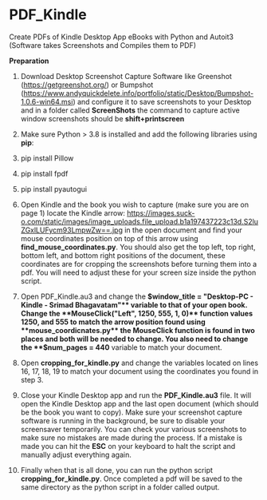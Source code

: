 # PDF_Kindle
Create PDFs of Kindle Desktop App eBooks with Python and Autoit3 (Software takes Screenshots and Compiles them to PDF)

**Preparation**

1) Download Desktop Screenshot Capture Software like Greenshot (https://getgreenshot.org/) or Bumpshot (https://www.andyquickdelete.info/portfolio/static/Desktop/Bumpshot-1.0.6-win64.msi) and configure it to save screenshots to your Desktop and in a folder called **ScreenShots** the command to capture active window screenshots should be **shift+printscreen**

2) Make sure Python > 3.8 is installed and add the following libraries using **pip**:
  1) pip install Pillow
  2) pip install fpdf
  3) pip install pyautogui

3) Open Kindle and the book you wish to capture (make sure you are on page 1) locate the Kindle arrow: https://images.suck-o.com/static/images/image_uploads.file_upload.b1a197437223c13d.S2luZGxlLUFycm93LmpwZw==.jpg in the open document and find your mouse coordinates position on top of this arrow using **find_mouse_coordinates.py**. You should also get the top left, top right, bottom left, and bottom right positions of the document, these coordinates are for cropping the screenshots before turning them into a pdf. You will need to adjust these for your screen size inside the python script.

4) Open PDF_Kindle.au3 and change the **$window_title = "Desktop-PC - Kindle - Srimad Bhagavatam"** variable to that of your open book. Change the **MouseClick("Left", 1250, 555, 1, 0)** function values 1250, and 555 to match the arrow position found using **mouse_coordicnates.py** the MouseClick function is found in two places and both will be needed to change. You also need to change the **$num_pages = 440** variable to match your document.

5) Open **cropping_for_kindle.py** and change the variables located on lines 16, 17, 18, 19 to match your document using the coordinates you found in step 3.

6) Close your Kindle Desktop app and run the **PDF_Kindle.au3** file. It will open the Kindle Desktop app and the last open document (which should be the book you want to copy). Make sure your screenshot capture software is running in the background, be sure to disable your screensaver temporarily. You can check your various screenshots to make sure no mistakes are made during the process. If a mistake is made you can hit the **ESC** on your keyboard to halt the script and manually adjust everything again.

7) Finally when that is all done, you can run the python script **cropping_for_kindle.py**. Once completed a pdf will be saved to the same directory as the python script in a folder called output. 
